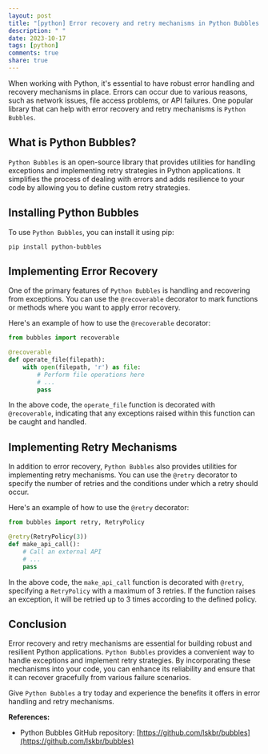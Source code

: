 ```yaml
---
layout: post
title: "[python] Error recovery and retry mechanisms in Python Bubbles."
description: " "
date: 2023-10-17
tags: [python]
comments: true
share: true
---
```


When working with Python, it's essential to have robust error handling and recovery mechanisms in place. Errors can occur due to various reasons, such as network issues, file access problems, or API failures. One popular library that can help with error recovery and retry mechanisms is `Python Bubbles`.

## What is Python Bubbles?

`Python Bubbles` is an open-source library that provides utilities for handling exceptions and implementing retry strategies in Python applications. It simplifies the process of dealing with errors and adds resilience to your code by allowing you to define custom retry strategies.

## Installing Python Bubbles

To use `Python Bubbles`, you can install it using pip:

```
pip install python-bubbles
```

## Implementing Error Recovery

One of the primary features of `Python Bubbles` is handling and recovering from exceptions. You can use the `@recoverable` decorator to mark functions or methods where you want to apply error recovery.

Here's an example of how to use the `@recoverable` decorator:

```python
from bubbles import recoverable

@recoverable
def operate_file(filepath):
    with open(filepath, 'r') as file:
        # Perform file operations here
        # ...
        pass
```

In the above code, the `operate_file` function is decorated with `@recoverable`, indicating that any exceptions raised within this function can be caught and handled.

## Implementing Retry Mechanisms

In addition to error recovery, `Python Bubbles` also provides utilities for implementing retry mechanisms. You can use the `@retry` decorator to specify the number of retries and the conditions under which a retry should occur.

Here's an example of how to use the `@retry` decorator:

```python
from bubbles import retry, RetryPolicy

@retry(RetryPolicy(3))
def make_api_call():
    # Call an external API
    # ...
    pass
```

In the above code, the `make_api_call` function is decorated with `@retry`, specifying a `RetryPolicy` with a maximum of 3 retries. If the function raises an exception, it will be retried up to 3 times according to the defined policy.

## Conclusion

Error recovery and retry mechanisms are essential for building robust and resilient Python applications. `Python Bubbles` provides a convenient way to handle exceptions and implement retry strategies. By incorporating these mechanisms into your code, you can enhance its reliability and ensure that it can recover gracefully from various failure scenarios.

Give `Python Bubbles` a try today and experience the benefits it offers in error handling and retry mechanisms.

**References:**
- Python Bubbles GitHub repository: [https://github.com/lskbr/bubbles](https://github.com/lskbr/bubbles)